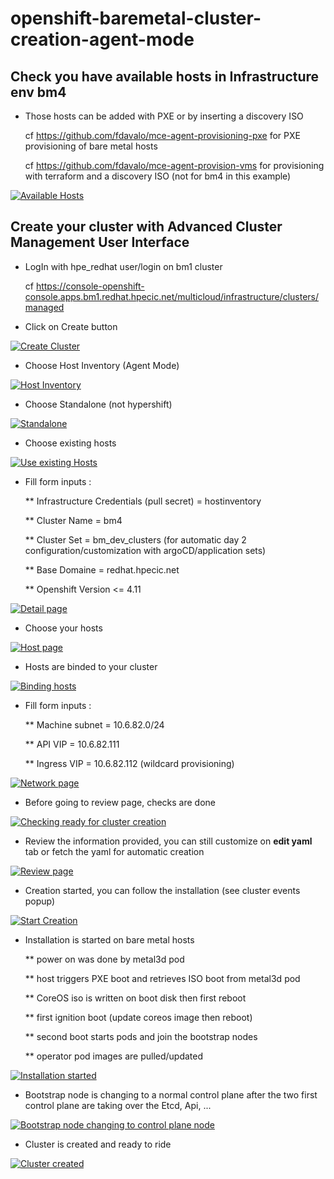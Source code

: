 # openshift-baremetal-cluster-creation-agent-mode

## Check you have available hosts in Infrastructure env **bm4**

* Those hosts can be added with PXE or by inserting a discovery ISO

    cf https://github.com/fdavalo/mce-agent-provisioning-pxe for PXE provisioning of bare metal hosts

    cf https://github.com/fdavalo/mce-agent-provision-vms for provisioning with terraform and a discovery ISO (not for bm4 in this example)
    
[![Available Hosts](https://github.com/fdavalo/openshift-baremetal-cluster-creation-agent-mode/blob/main/create-cluster-bm4-available-hosts.png?raw=true)](create-cluster-bm4-available-hosts.png)

## Create your cluster with Advanced Cluster Management User Interface

* LogIn with hpe_redhat user/login on bm1 cluster

    cf https://console-openshift-console.apps.bm1.redhat.hpecic.net/multicloud/infrastructure/clusters/managed

* Click on Create button

[![Create Cluster](https://github.com/fdavalo/openshift-baremetal-cluster-creation-agent-mode/blob/main/create-cluster-bm4-1.png?raw=true)](create-cluster-bm4-1.png)

* Choose Host Inventory (Agent Mode)

[![Host Inventory](https://github.com/fdavalo/openshift-baremetal-cluster-creation-agent-mode/blob/main/create-cluster-bm4-2.png?raw=true)](create-cluster-bm4-2.png)

* Choose Standalone (not hypershift)

[![Standalone](https://github.com/fdavalo/openshift-baremetal-cluster-creation-agent-mode/blob/main/create-cluster-bm4-3.png?raw=true)](create-cluster-bm4-3.png)

* Choose existing hosts

[![Use existing Hosts](https://github.com/fdavalo/openshift-baremetal-cluster-creation-agent-mode/blob/main/create-cluster-bm4-4.png?raw=true)](create-cluster-bm4-4.png)

* Fill form inputs : 

  ** Infrastructure Credentials (pull secret) = hostinventory
  
  ** Cluster Name = bm4
  
  ** Cluster Set = bm_dev_clusters  (for automatic day 2 configuration/customization with argoCD/application sets)
  
  ** Base Domaine = redhat.hpecic.net 
  
  ** Openshift Version <= 4.11
  
[![Detail page](https://github.com/fdavalo/openshift-baremetal-cluster-creation-agent-mode/blob/main/create-cluster-bm4-details.png?raw=true)](create-cluster-bm4-details.png)

* Choose your hosts

[![Host page](https://github.com/fdavalo/openshift-baremetal-cluster-creation-agent-mode/blob/main/create-cluster-bm4-hosts.png?raw=true)](create-cluster-bm4-hosts.png)

* Hosts are binded to your cluster

[![Binding hosts](https://github.com/fdavalo/openshift-baremetal-cluster-creation-agent-mode/blob/main/create-cluster-bm4-hosts-binding.png?raw=true)](create-cluster-bm4-hosts-binding.png)

* Fill form inputs : 

  ** Machine subnet = 10.6.82.0/24
  
  ** API VIP = 10.6.82.111
  
  ** Ingress VIP = 10.6.82.112 (wildcard provisioning)
  
[![Network page](https://github.com/fdavalo/openshift-baremetal-cluster-creation-agent-mode/blob/main/create-cluster-bm4-network.png?raw=true)](create-cluster-bm4-network.png)

* Before going to review page, checks are done 

[![Checking ready for cluster creation](https://github.com/fdavalo/openshift-baremetal-cluster-creation-agent-mode/blob/main/create-cluster-bm4-network-notready.png?raw=true)](create-cluster-bm4-network-notready.png)

* Review the information provided, you can still customize on **edit yaml** tab or fetch the yaml for automatic creation

[![Review page](https://github.com/fdavalo/openshift-baremetal-cluster-creation-agent-mode/blob/main/create-cluster-bm4-review.png?raw=true)](create-cluster-bm4-review.png)

* Creation started, you can follow the installation (see cluster events popup)

[![Start Creation](https://github.com/fdavalo/openshift-baremetal-cluster-creation-agent-mode/blob/main/create-cluster-bm4-start.png?raw=true)](create-cluster-bm4-start.png)

* Installation is started on bare metal hosts 

  ** power on was done by metal3d pod
  
  ** host triggers PXE boot and retrieves ISO boot from metal3d pod
  
  ** CoreOS iso is written on boot disk then first reboot
  
  ** first ignition boot (update coreos image then reboot)
  
  ** second boot starts pods and join the bootstrap nodes
  
  ** operator pod images are pulled/updated
  
[![Installation started](https://github.com/fdavalo/openshift-baremetal-cluster-creation-agent-mode/blob/main/create-cluster-bm4-started.png?raw=true)](create-cluster-bm4-started.png)

* Bootstrap node is changing to a normal control plane after the two first control plane are taking over the Etcd, Api, ...

[![Bootstrap node changing to control plane node](https://github.com/fdavalo/openshift-baremetal-cluster-creation-agent-mode/blob/main/create-cluster-bm4-end.png?raw=true)](create-cluster-bm4-end.png)

* Cluster is created and ready to ride

[![Cluster created](https://github.com/fdavalo/openshift-baremetal-cluster-creation-agent-mode/blob/main/create-cluster-bm4-final.png?raw=true)](create-cluster-bm4-final.png)
